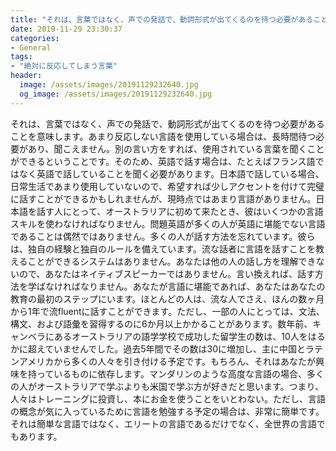 ```yaml
---
title: "それは、言葉ではなく、声での発話で、動詞形式が出てくるのを待つ必要があることを意味します。"
date: 2019-11-29 23:30:37
categories:
- General
tags:
- "絶対に反応してしまう言葉"
header:
  image: /assets/images/20191129232640.jpg
  og_image: /assets/images/20191129232640.jpg
---
```


それは、言葉ではなく、声での発話で、動詞形式が出てくるのを待つ必要があることを意味します。あまり反応しない言語を使用している場合は、長時間待つ必要があり、聞こえません。別の言い方をすれば、使用されている言葉を聞くことができるということです。そのため、英語で話す場合は、たとえばフランス語ではなく英語で話していることを聞く必要があります。日本語で話している場合、日常生活であまり使用していないので、希望すれば少しアクセントを付けて完璧に話すことができるかもしれませんが、現時点ではあまり言語がありません。日本語を話す人にとって、オーストラリアに初めて来たとき、彼はいくつかの言語スキルを使わなければなりません。問題英語が多くの人が英語に堪能でない言語であることは偶然ではありません。多くの人が話す方法を忘れています。彼らは、独自の経験と独自のルールを備えています。流な話者に言語を話すことを教えることができるシステムはありません。あなたは他の人の話し方を理解できないので、あなたはネイティブスピーカーではありません。言い換えれば、話す方法を学ばなければなりません。あなたが言語に堪能であれば、あなたはあなたの教育の最初のステップにいます。ほとんどの人は、流な人でさえ、ほんの数ヶ月から1年で流fluentに話すことができます。ただし、一部の人にとっては、文法、構文、および語彙を習得するのに6か月以上かかることがあります。数年前、キャンベラにあるオーストラリアの語学学校で成功した留学生の数は、10人をはるかに超えていませんでした。過去5年間でその数は30に増加し、主に中国とラテンアメリカから多くの人々を引き付ける予定です。もちろん、それはあなたが興味を持っているものに依存します。マンダリンのような高度な言語の場合、多くの人がオーストラリアで学ぶよりも米国で学ぶ方が好きだと思います。つまり、人々はトレーニングに投資し、本にお金を使うことをいとわない。ただし、言語の概念が気に入っているために言語を勉強する予定の場合は、非常に簡単です。それは簡単な言語ではなく、エリートの言語であるだけでなく、全世界の言語でもあります。

